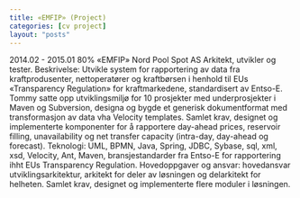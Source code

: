 ```yaml
---
title: «EMFIP» (Project)
categories: [cv project]
layout: "posts"
---
```


2014.02 - 2015.01	80%	«EMFIP»
Nord Pool Spot AS
Arkitekt, utvikler og tester.
Beskrivelse: Utvikle system for rapportering av data fra kraftprodusenter, nettoperatører og kraftbørsen i henhold til EUs «Transparency Regulation» for kraftmarkedene, standardisert av Entso-E.
Tommy satte opp utviklingsmiljø for 10 prosjekter med underprosjekter i Maven og Subversion, designa og bygde et generisk dokumentformat med transformasjon av data vha Velocity templates. Samlet krav, designet og implementerte komponenter for å  rapportere day-ahead prices, reservoir filling, unavailability og net transfer capacity (intra-day, day-ahead og forecast).
Teknologi: UML, BPMN, Java, Spring, JDBC, Sybase, sql, xml, xsd, Velocity, Ant, Maven, bransjestandarder fra Entso-­E for rapportering ihht EUs Transparency Regulation.
Hovedoppgaver og ansvar: hovedansvar utviklingsarkitektur, arkitekt for deler av løsningen og delarkitekt for helheten. Samlet krav, designet og implementerte flere moduler i løsningen.